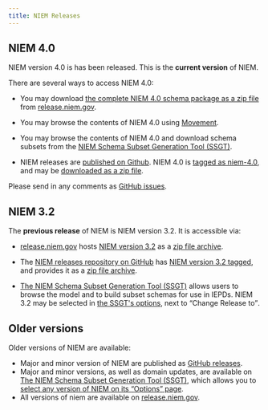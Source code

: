 ```yaml
---
title: NIEM Releases
---
```


## NIEM 4.0

NIEM version 4.0 is has been released. This is the **current version** of NIEM.

There are several ways to access NIEM 4.0:

- You may download
  [the complete NIEM 4.0 schema package as a zip file](https://release.niem.gov/niem/4.0/niem-4.0.rel.zip)
  from [release.niem.gov](https://release.niem.gov/niem/4.0/).

- You may browse the contents of NIEM 4.0 using [Movement](https://beta.movement.niem.gov).
  
- You may browse the contents of NIEM 4.0 and download schema subsets from the
  [NIEM Schema Subset Generation Tool (SSGT)](https://tools.niem.gov/niemtools/ssgt/index.iepd).
  
- NIEM releases are 
  [published on Github](https://github.com/NIEM/NIEM-Releases). NIEM 4.0 is 
  [tagged as niem-4.0](https://github.com/NIEM/NIEM-Releases/releases/tag/niem-4.0),
  and may be
  [downloaded as a zip file](https://github.com/NIEM/NIEM-Releases/archive/niem-4.0.zip).
  
Please send in any comments as [GitHub issues](https://github.com/NIEM/NIEM-Releases/issues).

## NIEM 3.2

The **previous release** of NIEM is NIEM version 3.2. It is accessible via:

- [release.niem.gov](https://release.niem.gov/niem) hosts [NIEM version 3.2](https://release.niem.gov/niem/3.2) as a [zip file archive](https://release.niem.gov/niem/3.2/niem-3.2.rel.zip).

- The [NIEM releases repository on GitHub](https://github.com/NIEM/NIEM-Releases/) 
    has [NIEM version 3.2 tagged](https://github.com/NIEM/NIEM-Releases/releases/tag/niem-3.2),
    and provides it as a [zip file archive](https://github.com/NIEM/NIEM-Releases/archive/niem-3.2.zip).

- [The NIEM Schema Subset Generation Tool (SSGT)](https://tools.niem.gov/niemtools/ssgt/index.iepd)
    allows users to browse the model and to build subset schemas for use in
    IEPDs. NIEM 3.2 may be selected in
    [the SSGT's options](https://tools.niem.gov/niemtools/ssgt/SSGT-Options.iepd),
    next to <q>Change Release to</q>.

## Older versions

Older versions of NIEM are available:

- Major and minor version of NIEM are published as
  [GitHub releases](https://github.com/NIEM/NIEM-Releases/releases).
- Major and minor versions, as well as domain updates, are available on 
    [The NIEM Schema Subset Generation Tool (SSGT)](https://tools.niem.gov/niemtools/ssgt/index.iepd),
    which allows you to 
    [select any version of NIEM on its <q>Options</q> page](https://tools.niem.gov/niemtools/ssgt/SSGT-Options.iepd).
- All versions of niem are available on
  [release.niem.gov](https://release.niem.gov/niem/).


